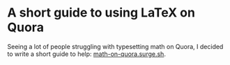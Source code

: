 # A short guide to using LaTeX on Quora

Seeing a lot of people struggling with typesetting math on Quora, I decided to write a short guide to help: [math-on-quora.surge.sh](https://math-on-quora.surge.sh).
